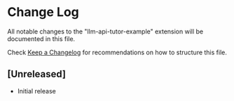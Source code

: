# Change Log

All notable changes to the "llm-api-tutor-example" extension will be documented in this file.

Check [Keep a Changelog](http://keepachangelog.com/) for recommendations on how to structure this file.

## [Unreleased]

- Initial release